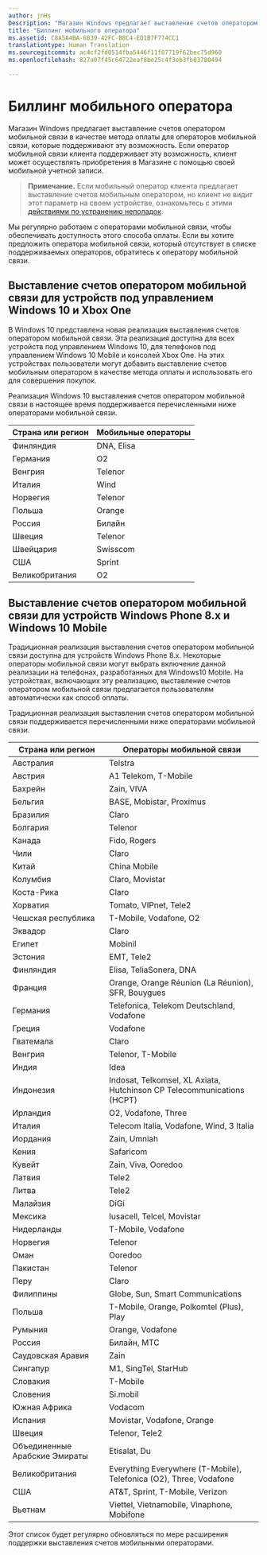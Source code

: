 ```yaml
---
author: jnHs
Description: "Магазин Windows предлагает выставление счетов оператором мобильной связи в качестве метода оплаты для операторов мобильной связи, которые поддерживают эту возможность."
title: "Биллинг мобильного оператора"
ms.assetid: C8A5A4BA-6B39-42FC-B8C4-ED1B7F774CC1
translationtype: Human Translation
ms.sourcegitcommit: ac4cf2fd0514fba5446f11f07719f62bec75d960
ms.openlocfilehash: 827a07f45c64722eaf8be25c4f3eb3fb03780494

---
```


# Биллинг мобильного оператора


Магазин Windows предлагает выставление счетов оператором мобильной связи в качестве метода оплаты для операторов мобильной связи, которые поддерживают эту возможность. Если оператор мобильной связи клиента поддерживает эту возможность, клиент может осуществлять приобретения в Магазине с помощью своей мобильной учетной записи.

> **Примечание.** Если мобильный оператор клиента предлагает выставление счетов мобильным оператором, но клиент не видит этот параметр на своем устройстве, ознакомьтесь с этими [действиями по устранению неполадок](http://go.microsoft.com/fwlink/p/?LinkId=523993).

Мы регулярно работаем с операторами мобильной связи, чтобы обеспечивать доступность этого способа оплаты. Если вы хотите предложить оператора мобильной связи, который отсутствует в списке поддерживаемых операторов, обратитесь к оператору мобильной связи.

## Выставление счетов оператором мобильной связи для устройств под управлением Windows 10 и Xbox One

В Windows 10 представлена новая реализация выставления счетов оператором мобильной связи. Эта реализация доступна для всех устройств под управлением Windows 10, для телефонов под управлением Windows 10 Mobile и консолей Xbox One. На этих устройствах пользователи могут добавить выставление счетов мобильным оператором в качестве метода оплаты и использовать его для совершения покупок. 

Реализация Windows 10 выставления счетов оператором мобильной связи в настоящее время поддерживается перечисленными ниже операторами мобильной связи.

| Страна или регион  | Мобильные операторы |
|-----------------|------------------|
| Финляндия         | DNA, Elisa       |
| Германия         | O2               |
| Венгрия         | Telenor          |
| Италия           | Wind             |
| Норвегия          | Telenor          |
| Польша          | Orange           |
| Россия          | Билайн          |
| Швеция          | Telenor          |
| Швейцария     | Swisscom         |
| США   | Sprint           |
| Великобритания  | O2               |

 

## Выставление счетов оператором мобильной связи для устройств Windows Phone 8.x и Windows 10 Mobile


Традиционная реализация выставления счетов оператором мобильной связи доступна для устройств Windows Phone 8.x. Некоторые операторы мобильной связи могут выбрать включение данной реализации на телефонах, разработанных для Windows10 Mobile. На устройствах, включающих эту реализацию, выставление счетов оператором мобильной связи предлагается пользователям автоматически как способ оплаты.

Традиционная реализация выставления счетов оператором мобильной связи поддерживается перечисленными ниже операторами мобильной связи.

| Страна или регион       | Операторы мобильной связи                                                   |
|----------------------|--------------------------------------------------------------------|
| Австралия            | Telstra                                                            |
| Австрия              | A1 Telekom, T-Mobile                                               |
| Бахрейн              | Zain, VIVA                                                         |
| Бельгия              | BASE, Mobistar, Proximus                                           |
| Бразилия               | Claro                                                              |
| Болгария             | Telenor                                                            |
| Канада               | Fido, Rogers                                                       |
| Чили                | Claro                                                              |
| Китай                | China Mobile                                                       |
| Колумбия             | Claro, Movistar                                                    |
| Коста-Рика           | Claro                                                              |
| Хорватия              | Tomato, VIPnet, Tele2                                              |
| Чешская республика       | T-Mobile, Vodafone, O2                                             |
| Эквадор              | Claro                                                              |
| Египет                | Mobinil                                                            |
| Эстония              | EMT, Tele2                                                         |
| Финляндия              | Elisa, TeliaSonera, DNA                                            |
| Франция               | Orange, Orange Réunion (La Réunion), SFR, Bouygues                 |
| Германия              | Telefonica, Telekom Deutschland, Vodafone                          |
| Греция               | Vodafone                                                           |
| Гватемала            | Claro                                                              |
| Венгрия              | Telenor, T-Mobile                                                  |
| Индия                | Idea                                                               |
| Индонезия            | Indosat, Telkomsel, XL Axiata, Hutchinson CP Telecommunications (HCPT)     |
| Ирландия              | O2, Vodafone, Three                                                |
| Италия                | Telecom Italia, Vodafone, Wind, 3 Italia                           |
| Иордания               | Zain, Umniah                                                       |
| Кения                | Safaricom                                                          |
| Кувейт               | Zain, Viva, Ooredoo                                                |
| Латвия               | Tele2                                                              |
| Литва            | Tele2                                                              |
| Малайзия             | DiGi                                                               |
| Мексика               | Iusacell, Telcel, Movistar                                         |
| Нидерланды          | T-Mobile, Vodafone                                                 |
| Норвегия               | Telenor                                                            |
| Оман                 | Ooredoo                                                            |
| Пакистан             | Telenor                                                            |
| Перу                 | Claro                                                              |
| Филиппины          | Globe, Sun, Smart Communications                                   |
| Польша               | T-Mobile, Orange, Polkomtel (Plus), Play                           |
| Румыния              | Orange, Vodafone                                                   |
| Россия               | Билайн, МТС                                                       |
| Саудовская Аравия         | Zain                                                               |
| Сингапур            | M1, SingTel, StarHub                                               |
| Словакия             | T-Mobile                                                           |
| Словения             | Si.mobil                                                           |
| Южная Африка         | Vodacom                                                            |
| Испания                | Movistar, Vodafone, Orange                                         |
| Швеция               | Telenor, Tele2                                                     |
| Объединенные Арабские Эмираты | Etisalat, Du                                                       |
| Великобритания       | Everything Everywhere (T-Mobile), Telefonica (O2), Three, Vodafone |
| США        | AT&T, Sprint, T-Mobile, Verizon                                    |
| Вьетнам              | Viettel, Vietnamobile, Vinaphone, Mobifone                         |

 

Этот список будет регулярно обновляться по мере расширения поддержки выставления счетов мобильными операторами.

 

 







<!--HONumber=Nov16_HO1-->



